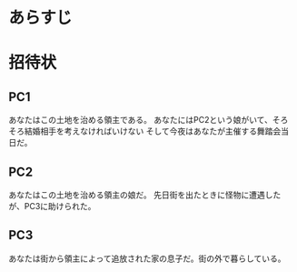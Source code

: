 # あらすじ



# 招待状

## PC1

あなたはこの土地を治める領主である。
あなたにはPC2という娘がいて、そろそろ結婚相手を考えなければいけない
そして今夜はあなたが主催する舞踏会当日だ。

## PC2

あなたはこの土地を治める領主の娘だ。
先日街を出たときに怪物に遭遇したが、PC3に助けられた。

## PC3

あなたは街から領主によって追放された家の息子だ。街の外で暮らしている。
